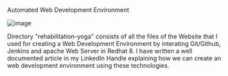 Automated Web Development Environment

![image](https://github.com/piyushnikh/automated-web-deployment/assets/91729663/c9d3d782-0ab7-4c25-82f8-5f40809afe5b)

Directory "rehabilitation-yoga" consists of all the files of the Website that I used for creating a Web Development Environment by interating Git/Github, Jenkins and apache Web Server in Redhat 8. I have written a well documented article in my LinkedIn Handle explaining how we can create an web development environment using these technologies.
